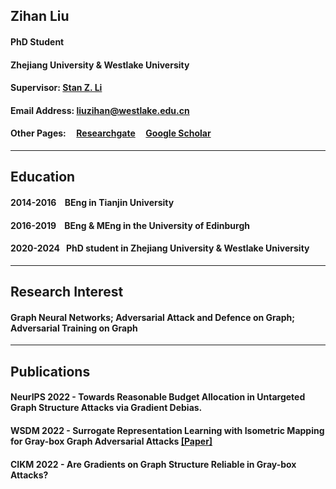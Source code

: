 ## Zihan Liu
#### PhD Student
#### Zhejiang University & Westlake University
#### Supervisor: [Stan Z. Li](https://scholar.google.com/citations?user=Y-nyLGIAAAAJ&hl=EN)
#### Email Address: liuzihan@westlake.edu.cn
#### Other Pages: &nbsp; &nbsp; [Researchgate](https://www.researchgate.net/profile/Zihan-Liu-2/publications)    &nbsp; &nbsp; [Google Scholar](https://scholar.google.com/citations?hl=EN&user=OgIdbfAAAAAJ)
****
## Education
#### 2014-2016 &nbsp;&nbsp; BEng in Tianjin University
#### 2016-2019 &nbsp;&nbsp; BEng & MEng in the University of Edinburgh
#### 2020-2024 &nbsp; PhD student in Zhejiang University & Westlake University
****
## Research Interest
#### Graph Neural Networks; Adversarial Attack and Defence on Graph; Adversarial Training on Graph
****
## Publications
#### NeurIPS 2022 - Towards Reasonable Budget Allocation in Untargeted Graph Structure Attacks via Gradient Debias.
#### WSDM 2022 - Surrogate Representation Learning with Isometric Mapping for Gray-box Graph Adversarial Attacks [[Paper]](https://dl.acm.org/doi/10.1145/3488560.3498481)
#### CIKM 2022 - Are Gradients on Graph Structure Reliable in Gray-box Attacks?


<!-- ## Welcome to GitHub Pages

You can use the [editor on GitHub](https://github.com/Zihan-Liu-00/personal_profile/edit/gh-pages/index.md) to maintain and preview the content for your website in Markdown files.

Whenever you commit to this repository, GitHub Pages will run [Jekyll](https://jekyllrb.com/) to rebuild the pages in your site, from the content in your Markdown files.

### Markdown

Markdown is a lightweight and easy-to-use syntax for styling your writing. It includes conventions for

```markdown
Syntax highlighted code block

# Header 1
## Header 2
### Header 3

- Bulleted
- List

1. Numbered
2. List

**Bold** and _Italic_ and `Code` text

[Link](url) and ![Image](src)
```

For more details see [Basic writing and formatting syntax](https://docs.github.com/en/github/writing-on-github/getting-started-with-writing-and-formatting-on-github/basic-writing-and-formatting-syntax).

### Jekyll Themes

Your Pages site will use the layout and styles from the Jekyll theme you have selected in your [repository settings](https://github.com/Zihan-Liu-00/personal_profile/settings/pages). The name of this theme is saved in the Jekyll `_config.yml` configuration file.

### Support or Contact

Having trouble with Pages? Check out our [documentation](https://docs.github.com/categories/github-pages-basics/) or [contact support](https://support.github.com/contact) and we’ll help you sort it out.
 -->
